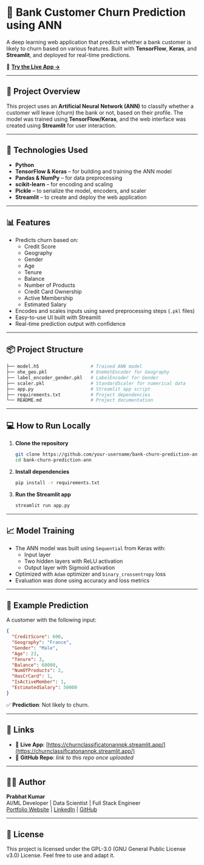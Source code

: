 
# 🏦 Bank Customer Churn Prediction using ANN

A deep learning web application that predicts whether a bank customer is likely to churn based on various features. Built with **TensorFlow**, **Keras**, and **Streamlit**, and deployed for real-time predictions.

🔗 **[Try the Live App →](https://churnclassificatonannpk.streamlit.app/)**

---

## 🚀 Project Overview

This project uses an **Artificial Neural Network (ANN)** to classify whether a customer will leave (churn) the bank or not, based on their profile. The model was trained using **TensorFlow/Keras**, and the web interface was created using **Streamlit** for user interaction.

---

## 🧠 Technologies Used

- **Python**
- **TensorFlow & Keras** – for building and training the ANN model
- **Pandas & NumPy** – for data preprocessing
- **scikit-learn** – for encoding and scaling
- **Pickle** – to serialize the model, encoders, and scaler
- **Streamlit** – to create and deploy the web application

---

## 📊 Features

- Predicts churn based on:
  - Credit Score
  - Geography
  - Gender
  - Age
  - Tenure
  - Balance
  - Number of Products
  - Credit Card Ownership
  - Active Membership
  - Estimated Salary
- Encodes and scales inputs using saved preprocessing steps (`.pkl` files)
- Easy-to-use UI built with Streamlit
- Real-time prediction output with confidence

---

## 📦 Project Structure

```bash
├── model.h5                   # Trained ANN model
├── ohe_geo.pkl                # OneHotEncoder for Geography
├── label_encoder_gender.pkl   # LabelEncoder for Gender
├── scaler.pkl                 # StandardScaler for numerical data
├── app.py                     # Streamlit app script
├── requirements.txt           # Project dependencies
└── README.md                  # Project documentation
```

---

## 💻 How to Run Locally

1. **Clone the repository**

   ```bash
   git clone https://github.com/your-username/bank-churn-prediction-ann.git
   cd bank-churn-prediction-ann
   ```

2. **Install dependencies**

   ```bash
   pip install -r requirements.txt
   ```

3. **Run the Streamlit app**

   ```bash
   streamlit run app.py
   ```

---

## 📈 Model Training

- The ANN model was built using `Sequential` from Keras with:
  - Input layer
  - Two hidden layers with ReLU activation
  - Output layer with Sigmoid activation
- Optimized with `Adam` optimizer and `binary_crossentropy` loss
- Evaluation was done using accuracy and loss metrics

---

## 🧪 Example Prediction

A customer with the following input:

```json
{
  "CreditScore": 600,
  "Geography": "France",
  "Gender": "Male",
  "Age": 23,
  "Tenure": 3,
  "Balance": 60000,
  "NumOfProducts": 2,
  "HasCrCard": 1,
  "IsActiveMember": 1,
  "EstimatedSalary": 50000
}
```

✅ **Prediction**: Not likely to churn.

---

## 📎 Links

- 🔗 **Live App**: [https://churnclassificatonannpk.streamlit.app/](https://churnclassificatonannpk.streamlit.app/)
- 📂 **GitHub Repo**: *link to this repo once uploaded*

---

## 🙋‍♂️ Author

**Prabhat Kumar**  
AI/ML Developer | Data Scientist | Full Stack Engineer  
[Portfolio Website](https://prabhatadvait.github.io/Portfolio_Website/) | [LinkedIn](https://www.linkedin.com/in/prabhat-kumar-1260a5259) | [GitHub](https://github.com/prabhatadvait)

---

## 📜 License

This project is licensed under the GPL-3.0 (GNU General Public License v3.0) License. Feel free to use and adapt it.
